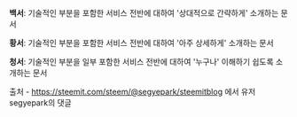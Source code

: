 **백서**: 기술적인 부분을 포함한 서비스 전반에 대하여 '상대적으로 간략하게' 소개하는 문서

**황서**: 기술적인 부분을 포함한 서비스 전반에 대하여 '아주 상세하게' 소개하는 문서

**청서**: 기술적인 부분을 일부 포함한 서비스 전반에 대하여 '누구나' 이해하기 쉽도록 소개하는 문서



출처 - https://steemit.com/steem/@segyepark/steemitblog 에서 유저 segyepark의 댓글 
